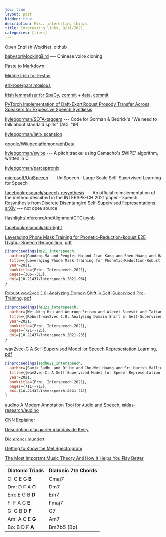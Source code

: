 ```yaml
---
toc: true
layout: post
hidden: true
description: Misc. interesting things.
title: Interesting links, 9/11/2021
categories: [links]
---
```


[Open English WordNet](https://en-word.net/), [github](https://github.com/globalwordnet/english-wordnet)

[babysor/MockingBird](https://github.com/babysor/MockingBird) --- Chinese voice cloning

[Paste to Markdown](https://euangoddard.github.io/clipboard2markdown/)

[Middle Irish for Festus](https://gist.github.com/jimregan/3700a3f23c052a8bdd16aa06c39b4ac4)

[erikrose/parsimonious](https://github.com/erikrose/parsimonious)

[Irish lemmatiser for SpaCy](https://github.com/explosion/spaCy/pull/9102),
[commit](https://github.com/explosion/spaCy/commit/8fe525beb5b9d0948e52de0f0aeb87df01287e65) +
[data](https://github.com/explosion/spacy-lookups-data/pull/29),
[commit](https://github.com/explosion/spacy-lookups-data/commit/eddebae271a7d4a6543c02ff632f4c13d46ab156)

[PyTorch Implementation of Daft-Exprt Robust Prosody Transfer Across Speakers for Expressive Speech Synthesis](https://reposhub.com/python/deep-learning/keonlee9420-Daft-Exprt.html)

[kylebgorman/SOTA-taggers](https://github.com/kylebgorman/SOTA-taggers) --- Code for Gorman & Bedrick's "We need to talk about standard splits" (ACL '19)

[kylebgorman/latin_scansion](https://github.com/kylebgorman/latin_scansion)

[google/WikipediaHomographData](https://github.com/google/WikipediaHomographData)

[kylebgorman/swipe](https://github.com/kylebgorman/swipe) --- A pitch tracker using Camacho's SWIPE' algorithm, written in C

[kylebgorman/perceptronix](https://github.com/kylebgorman/perceptronix)

[microsoft/UniSpeech](https://github.com/microsoft/UniSpeech) --- UniSpeech - Large Scale Self-Supervised Learning for Speech

[facebookresearch/speech-resynthesis](https://github.com/facebookresearch/speech-resynthesis) --- An official reimplementation of the method described in the INTERSPEECH 2021 paper - Speech Resynthesis from Discrete Disentangled Self-Supervised Representations.
[arXiv](https://arxiv.org/abs/2104.00355) --- not open source

[flashlight/InferenceAndAlignmentCTC.ipynb](https://github.com/flashlight/flashlight/blob/main/flashlight/app/asr/tutorial/notebooks/InferenceAndAlignmentCTC.ipynb)

[facebookresearch/libri-light](https://github.com/facebookresearch/libri-light)

[Leveraging Phone Mask Training for Phonetic-Reduction-Robust E2E Uyghur Speech Recognition](https://www.isca-speech.org/archive/interspeech_2021/ma21_interspeech.html),
[pdf](https://www.isca-speech.org/archive/pdfs/interspeech_2021/ma21_interspeech.pdf)

```bibtex
@inproceedings{ma21_interspeech,
  author={Guodong Ma and Pengfei Hu and Jian Kang and Shen Huang and Hao Huang},
  title={{Leveraging Phone Mask Training for Phonetic-Reduction-Robust E2E Uyghur Speech Recognition}},
  year=2021,
  booktitle={Proc. Interspeech 2021},
  pages={306--310},
  doi={10.21437/Interspeech.2021-964}
}
```

[Robust wav2vec 2.0&#58; Analyzing Domain Shift in Self-Supervised Pre-Training](https://www.isca-speech.org/archive/interspeech_2021/hsu21_interspeech.html),
[pdf](https://www.isca-speech.org/archive/pdfs/interspeech_2021/hsu21_interspeech.pdf)

```bibtex
@inproceedings{hsu21_interspeech,
  author={Wei-Ning Hsu and Anuroop Sriram and Alexei Baevski and Tatiana Likhomanenko and Qiantong Xu and Vineel Pratap and Jacob Kahn and Ann Lee and Ronan Collobert and Gabriel Synnaeve and Michael Auli},
  title={{Robust wav2vec 2.0: Analyzing Domain Shift in Self-Supervised Pre-Training}},
  year=2021,
  booktitle={Proc. Interspeech 2021},
  pages={721--725},
  doi={10.21437/Interspeech.2021-236}
}
```

[wav2vec-C A Self-Supervised Model for Speech Representation Learning](https://www.isca-speech.org/archive/interspeech_2021/sadhu21_interspeech.html),
[pdf](https://www.isca-speech.org/archive/pdfs/interspeech_2021/sadhu21_interspeech.pdf)

```bibtex
@inproceedings{sadhu21_interspeech,
  author={Samik Sadhu and Di He and Che-Wei Huang and Sri Harish Mallidi and Minhua Wu and Ariya Rastrow and Andreas Stolcke and Jasha Droppo and Roland Maas},
  title={{wav2vec-C: A Self-Supervised Model for Speech Representation Learning}},
  year=2021,
  booktitle={Proc. Interspeech 2021},
  pages={711--715},
  doi={10.21437/Interspeech.2021-717}
}
```

[audino A Modern Annotation Tool for Audio and Speech](https://arxiv.org/abs/2006.05236),
[midas-research/audino](https://github.com/midas-research/audino)

[CNN Explainer](https://poloclub.github.io/cnn-explainer/)

[Description d’un parler irlandais de Kerry](https://fr.wikisource.org/wiki/Description_d%E2%80%99un_parler_irlandais_de_Kerry)

[Die araner mundart](https://de.wikisource.org/wiki/Die_araner_mundart)

[Getting to Know the Mel Spectrogram](https://towardsdatascience.com/getting-to-know-the-mel-spectrogram-31bca3e2d9d0)

[The Most Important Music Theory And How It Helps You Play Better](https://www.youtube.com/watch?v=GJ9BmH9BkP0)


| Diatonic Triads | Diatonic 7th Chords |
|-----------------|---------------------|
| C: C E G **B**  | Cmaj7               |
| Dm: D F A **C** | Dm7                 |
| Em: E G B **D** | Em7                 |
| F: F A C **E**  | Fmaj7               |
| G: G B D **F**  | G7                  |
| Am: A C E **G** | Am7                 |
| Bo: B D F **A** | Bm7b5 (Bø)          |

